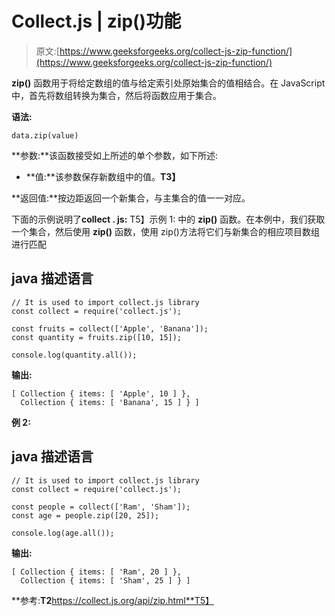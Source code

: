 # Collect.js | zip()功能

> 原文:[https://www.geeksforgeeks.org/collect-js-zip-function/](https://www.geeksforgeeks.org/collect-js-zip-function/)

**zip()** 函数用于将给定数组的值与给定索引处原始集合的值相结合。在 JavaScript 中，首先将数组转换为集合，然后将函数应用于集合。

**语法:**

```
data.zip(value)

```

**参数:**该函数接受如上所述的单个参数，如下所述:

*   **值:**该参数保存新数组中的值。**T3】**

**返回值:**按边距返回一个新集合，与主集合的值一一对应。

下面的示例说明了**collect . js:**
T5】示例 1: 中的 **zip()** 函数。在本例中，我们获取一个集合，然后使用 **zip()** 函数，使用 zip()方法将它们与新集合的相应项目数组进行匹配

## java 描述语言

```
// It is used to import collect.js library 
const collect = require('collect.js');

const fruits = collect(['Apple', 'Banana']);
const quantity = fruits.zip([10, 15]);

console.log(quantity.all());
```

**输出:**

```
[ Collection { items: [ 'Apple', 10 ] },
  Collection { items: [ 'Banana', 15 ] } ]

```

**例 2:**

## java 描述语言

```
// It is used to import collect.js library  
const collect = require('collect.js');

const people = collect(['Ram', 'Sham']);
const age = people.zip([20, 25]);

console.log(age.all());
```

**输出:**

```
[ Collection { items: [ 'Ram', 20 ] },
  Collection { items: [ 'Sham', 25 ] } ]

```

**参考:**T2**https://collect.js.org/api/zip.html**T5】